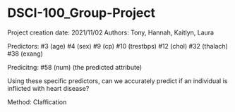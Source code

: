 # DSCI-100_Group-Project

Project creation date: 2021/11/02
Authors: Tony, Hannah, Kaitlyn, Laura



Predictors:
#3 (age)
#4 (sex)
#9 (cp)
#10 (trestbps)
#12 (chol)
#32 (thalach)
#38 (exang)

Predicitng: #58 (num) (the predicted attribute)

Using these specific predictors, can we accurately predict if an individual is inflicted with heart disease?

Method: Claffication 

